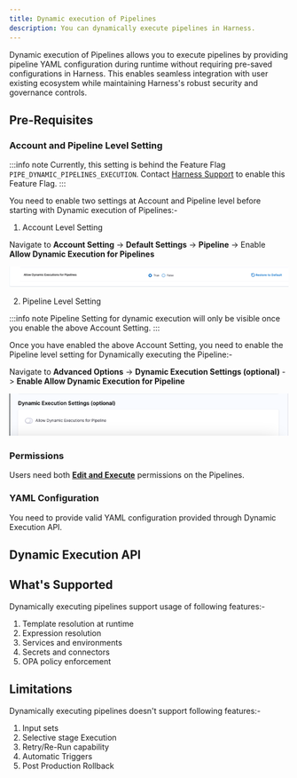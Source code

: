 ```yaml
---
title: Dynamic execution of Pipelines
description: You can dynamically execute pipelines in Harness.
---
```


Dynamic execution of Pipelines allows you to execute pipelines by providing pipeline YAML configuration during runtime without requiring pre-saved configurations in Harness. This enables seamless integration with user existing ecosystem while maintaining Harness's robust security and governance controls.

## Pre-Requisites

### Account and Pipeline Level Setting

:::info note
Currently, this setting is behind the Feature Flag `PIPE_DYNAMIC_PIPELINES_EXECUTION`. Contact [Harness Support](mailto:support@harness.io) to enable this Feature Flag.
:::

You need to enable two settings at Account and Pipeline level before starting with Dynamic execution of Pipelines:-

1. Account Level Setting

Navigate to **Account Setting** -> **Default Settings** -> **Pipeline** -> Enable **Allow Dynamic Execution for Pipelines**

![](./static/account-settings-dynamic-execution.png)

2. Pipeline Level Setting 

:::info note
Pipeline Setting for dynamic execution will only be visible once you enable the above Account Setting.
:::

Once you have enabled the above Account Setting, you need to enable the Pipeline level setting for Dynamically executing the Pipeline:-

Navigate to **Advanced Options** -> **Dynamic Execution Settings (optional)** -> **Enable Allow Dynamic Execution for Pipeline**

![](./static/pipeline-setting-dynamic-execution.png)

### Permissions

Users need both [**Edit and Execute**](/docs/platform/role-based-access-control/add-manage-roles.md) permissions on the Pipelines.

### YAML Configuration

You need to provide valid YAML configuration provided through Dynamic Execution API.

## Dynamic Execution API

## What's Supported 

Dynamically executing pipelines support usage of following features:-

1. Template resolution at runtime
2. Expression resolution
3. Services and environments
4. Secrets and connectors
5. OPA policy enforcement

## Limitations

Dynamically executing pipelines doesn't support following features:-

1. Input sets
2. Selective stage Execution
3. Retry/Re-Run capability
4. Automatic Triggers
5. Post Production Rollback





